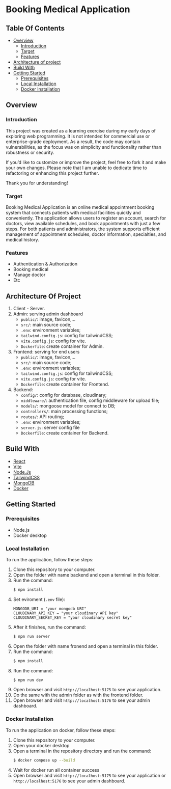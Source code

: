 # Booking Medical Application

## Table Of Contents
- [Overview](#overview)
  - [Introduction](#introduction)
  - [Target](#target)
  - [Features](#features)
- [Architecture of project](#architecture-of-project)
- [Build With](#build-with)
- [Getting Started](#getting-started)
  - [Prerequisites](#prerequisites)
  - [Local Installation](#local-installation)
  - [Docker Installation](#docker-installation)

## Overview
### Introduction
  This project was created as a learning exercise during my early days of exploring web programming. It is not intended for commercial use or enterprise-grade deployment. As a result, the code may contain vulnerabilities, as the focus was on simplicity and functionality rather than robustness or security.
  
  If you’d like to customize or improve the project, feel free to fork it and make your own changes. Please note that I am unable to dedicate time to refactoring or enhancing this project further.
  
  Thank you for understanding!

### Target
Booking Medical Application is an online medical appointment booking system that connects patients with medical facilities quickly and conveniently. The application allows users to register an account, search for doctors, view available schedules, and book appointments with just a few steps. For both patients and administrators, the system supports efficient management of appointment schedules, doctor information, specialties, and medical history.

### Features
- Authentication & Authorization
- Booking medical
- Manage doctor
- Etc

## Architecture Of Project
1. Client - Server.
2. Admin: serving admin dashboard
   - `public/`: image, favicon,...
   - `src/`: main source code;
   - `.env`: environment variables;
   - `tailwind.config.js`: config for tailwindCSS;
   - `vite.config.js`: config for vite.
   - `Dockerfile`: create container for Admin.
3. Frontend: serving for end users
   - `public/`: image, favicon,...
   - `src/`: main source code;
   - `.env`: environment variables;
   - `tailwind.config.js`: config for tailwindCSS;
   - `vite.config.js`: config for vite.
   - `Dockerfile`: create container for Frontend.
4. Backend:
   - `config/`: config for database, cloudinary;
   - `middleware/`: authentication file, config middleware for upload file;
   - `models/`: mongoose model for connect to DB;
   - `controllers/`: main processing functions;
   - `routes/`: API routing;
   - `.env`: environment variables;
   - `server.js`: server config file
   - `Dockerfile`: create container for Backend.

## Build With
- [React](https://react.dev/)
- [Vite](https://vite.dev/)
- [Node.Js](https://nodejs.org/en)
- [TailwindCSS](https://tailwindcss.com/)
- [MongoDB](https://www.mongodb.com/)
- [Docker](https://www.docker.com/)

## Getting Started
### Prerequisites
- Node.js
- Docker desktop

### Local Installation
To run the application, follow these steps:
1. Clone this repository to your computer.
2. Open the folder with name backend and open a terminal in this folder.
3. Run the command:
   ```bash
   $ npm install
   ```
4. Set eviroment (`.env` file):
   ```env
   MONGODB_URI = "your mongodb URI"
   CLOUDINARY_API_KEY = "your cloudinary API key"
   CLOUDINARY_SECRET_KEY = "your cloudinary secret key"
   ```
5. After it finishes, run the command:
   ```bash
   $ npm run server
   ```
6. Open the folder with name fronend and open a terminal in this folder.
7. Run the command:
   ```bash
   $ npm install
   ```
8. Run the command:
   ```bash
   $ npm run dev
   ```
9. Open browser and visit `http://localhost:5175` to see your application.
10. Do the same with the admin folder as with the frontend folder.
11. Open browser and visit `http://localhost:5176` to see your admin dashboard.

### Docker Installation
To run the application on docker, follow these steps:
1. Clone this repository to your computer.
2. Open your docker desktop
3. Open a terminal in the repository directory and run the command:
   ```bash
   $ docker compose up --build
   ```
4. Wait for docker run all container success
5. Open browser and visit `http://localhost:5175` to see your application or `http://localhost:5176` to see your admin dashboard.
